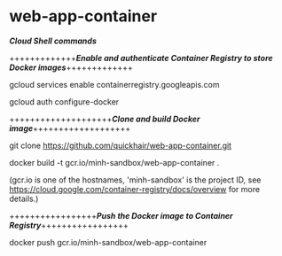 # web-app-container
**_Cloud Shell commands_**

+++++++++++++**_Enable and authenticate Container Registry to store Docker images_**+++++++++++++

gcloud services enable containerregistry.googleapis.com

gcloud auth configure-docker

++++++++++++++++++++**_Clone and build Docker image_**+++++++++++++++++++

git clone https://github.com/quickhair/web-app-container.git

docker build -t gcr.io/minh-sandbox/web-app-container .

(gcr.io is one of the hostnames, 'minh-sandbox' is the project ID, see https://cloud.google.com/container-registry/docs/overview for more details.)

+++++++++++++++++**_Push the Docker image to Container Registry_**+++++++++++++++++

docker push gcr.io/minh-sandbox/web-app-container
